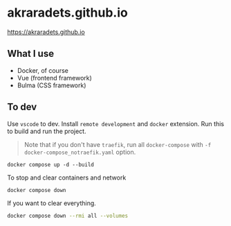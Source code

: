 # akraradets.github.io

https://akraradets.github.io

## What I use
- Docker, of course
- Vue (frontend framework)
- Bulma (CSS framework)


## To dev

Use `vscode` to dev. Install `remote development` and `docker` extension.
Run this to build and run the project.

> Note that if you don't have `traefik`, run all `docker-compose` with `-f docker-compose_notraefik.yaml` option.

```shell
docker compose up -d --build
```

To stop and clear containers and network
```shell
docker compose down
```

If you want to clear everything.
```sh
docker compose down --rmi all --volumes
```